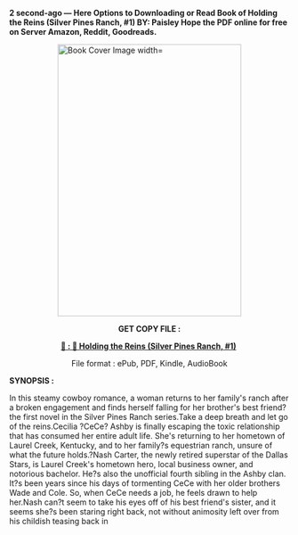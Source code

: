 <p><strong>2 second-ago &mdash; Here Options to Downloading or Read Book of Holding the Reins (Silver Pines Ranch, #1) BY: Paisley  Hope the PDF online for free on Server Amazon, Reddit, Goodreads.</strong></p><p><a href="https://uk.ebookarea.xyz/?book=214490423-holding-the-reins"><img style="display: block; margin-left: auto; margin-right: auto;" src="https://i.gr-assets.com/images/S/compressed.photo.goodreads.com/books/1724768251l/214490423.jpg" alt="Book Cover Image width=" width="330" height="488" /></a></p><p style="text-align: center;"><strong>GET COPY FILE :</strong></p><p style="text-align: center;"><strong><a href="https://uk.ebookarea.xyz/?book=214490423-holding-the-reins" target="_blank" rel="noopener">📢 : 🔗 Holding the Reins (Silver Pines Ranch, #1)</a>&nbsp;</strong></p><p style="text-align: center;">File format : ePub, PDF, Kindle, AudioBook</p><p><strong>SYNOPSIS :</strong></p><p>In this steamy cowboy romance, a woman returns to her family's ranch after a broken engagement and finds herself falling for her brother's best friend?the first novel in the Silver Pines Ranch series.Take a deep breath and let go of the reins.Cecilia ?CeCe? Ashby is finally escaping the toxic relationship that has consumed her entire adult life. She's returning to her hometown of Laurel Creek, Kentucky, and to her family?s equestrian ranch, unsure of what the future holds.?Nash Carter, the newly retired superstar of the Dallas Stars, is Laurel Creek's hometown hero, local business owner, and notorious bachelor. He?s also the unofficial fourth sibling in the Ashby clan. It?s been years since his days of tormenting CeCe with her older brothers Wade and Cole. So, when CeCe needs a job, he feels drawn to help her.Nash can?t seem to take his eyes off of his best friend's sister, and it seems she?s been staring right back, not without animosity left over from his childish teasing back in </p>
